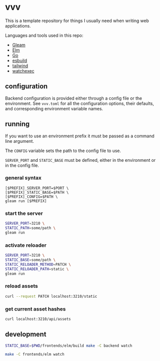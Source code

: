 # vvv

This is a template repository for things I usually need when writing web applications.

Languages and tools used in this repo:

- [Gleam](https://gleam.run)
- [Elm](https://elm-lang.org)
- [Go](https://go.dev)
- [esbuild](https://github.com/evanw/esbuild)
- [tailwind](https://tailwindcss.com)
- [watchexec](https://github.com/watchexec/watchexec)

## configuration

Backend configuration is provided either through a config file or the environment. See `vvv.toml` for all the configuration options, their defaults, and corresponding environment variable names.

## running

If you want to use an environment prefix it must be passed as a command line argument. 

The `CONFIG` variable sets the path to the config file to use. 

`SERVER_PORT` and `STATIC_BASE` must be defined, either in the environment or in the config file.

### general syntax

```
[$PREFIX]_SERVER_PORT=$PORT \
[$PREFIX]_STATIC_BASE=$PATH \
[$PREFIX]_CONFIG=$PATH \
gleam run [$PREFIX]
```

### start the server

```sh
SERVER_PORT=3210 \
STATIC_PATH=some/path \
gleam run
```

### activate reloader

```sh
SERVER_PORT=3210 \
STATIC_BASE=some/path \
STATIC_RELOADER_METHOD=PATCH \
STATIC_RELOADER_PATH=static \
gleam run
```

### reload assets

```sh
curl --request PATCH localhost:3210/static
```

### get current asset hashes

```sh
curl localhost:3210/api/assets
```

## development

```sh
STATIC_BASE=$PWD/frontends/elm/build make -C backend watch
```

```sh
make -C frontends/elm watch
```
